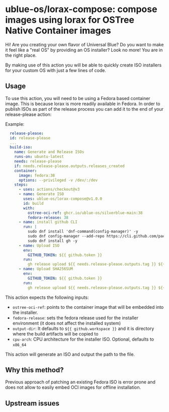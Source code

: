 # ublue-os/lorax-compose: compose images using lorax for OSTree Native Container images

Hi! Are you creating your own flavor of Universal Blue? Do you want to make it feel like a "real OS" by providing an OS installer? Look no more! You are in the right place.

By making use of this action you will be able to quickly create ISO installers for your custom OS with just a few lines of code.

## Usage

To use this action, you will need to be using a Fedora based container image.  This is because lorax is more readily available in Fedora.
In order to publish ISOs as part of the release process you can add it to the end of your release-please action: 

Example:

```yaml
  release-please:
  id: release-please
  ... 
  build-iso:
    name: Generate and Release ISOs
    runs-on: ubuntu-latest
    needs: release-please
    if: needs.release-please.outputs.releases_created
    container: 
      image: fedora:38
      options: --privileged -v /dev/:/dev
    steps:
      - uses: actions/checkout@v3
      - name: Generate ISO  
        uses: ublue-os/lorax-compose@v1.0.0
        id: build
        with:
          ostree-oci-ref: ghcr.io/ublue-os/silverblue-main:38
          fedora-release: 38
      - name: install github CLI
        run: |
          sudo dnf install 'dnf-command(config-manager)' -y
          sudo dnf config-manager --add-repo https://cli.github.com/packages/rpm/gh-cli.repo
          sudo dnf install gh -y
      - name: Upload ISO
        env:
          GITHUB_TOKEN: ${{ github.token }}
        run:
          gh release upload ${{ needs.release-please.outputs.tag }} ${{ steps.isogenerator.outputs.iso-path }} -R ublue-os/main --clobber
      - name: Upload SHA256SUM
        env:
          GITHUB_TOKEN: ${{ github.token }}
        run:
          gh release upload ${{ needs.release-please.outputs.tag }} ${{ steps.isogenerator.outputs.sha256sum-path }} -R ublue-os/main --clobber

```

This action expects the following inputs:
- `ostree-oci-ref`: points to the container image that will be embedded into the installer.
- `fedora-release`: sets the fedora release used for the installer environment (it does not affect the installed system)
- `output-dir`: It defaults to `${{ github.workspace }}` and it is directory where the build artifacts will be copied to
- `cpu-arch`: CPU architecture for the installer ISO. Optional, defaults to `x86_64`

This action will generate an ISO and output the path to the file.

## Why this method?

Previous approach of patching an existing Fedora ISO is error prone and does not allow to easily embed OCI images for offline installation.

## Upstream issues
